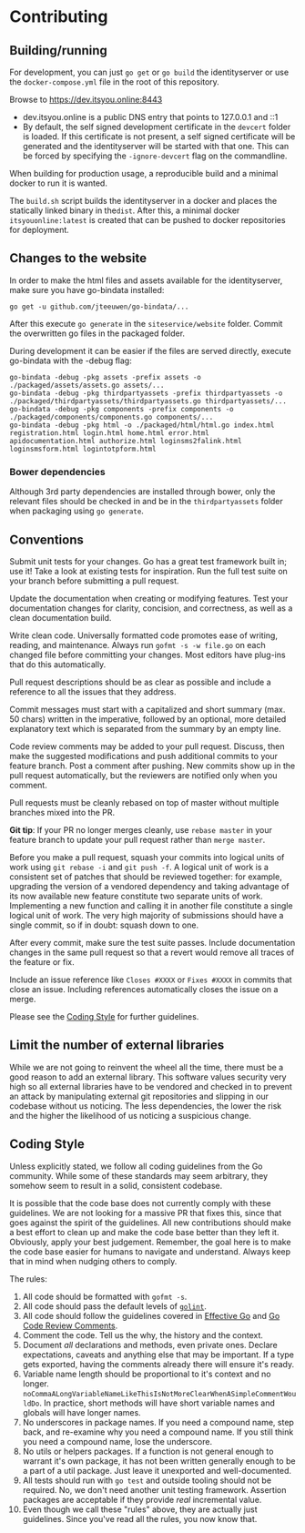 # Contributing

## Building/running

For development, you can just `go get` or `go build` the identityserver or use the `docker-compose.yml` file in the root of this repository.

Browse to https://dev.itsyou.online:8443

* dev.itsyou.online is a public DNS entry that points to 127.0.0.1 and ::1
* By default, the self signed development certificate in the `devcert` folder is loaded. If this certificate is not present, a self signed certificate will be generated and the identityserver will be started with that one. This can be forced by specifying the `-ignore-devcert` flag on the commandline.

When building for production usage, a reproducible build and a minimal docker to run it is wanted.

The `build.sh` script builds the identityserver in a docker and places the statically linked binary in the`dist`.
After this, a minimal docker `itsyouonline:latest` is created that can be pushed to docker repositories for deployment.

## Changes to the website

In order to make the html files and assets available for the identityserver, make sure you have go-bindata installed:
```
go get -u github.com/jteeuwen/go-bindata/...
```

After this execute `go generate` in the `siteservice/website` folder. Commit the overwritten go files in the packaged folder.

During development it can be easier if the files are served directly, execute go-bindata with the -debug flag:
```
go-bindata -debug -pkg assets -prefix assets -o ./packaged/assets/assets.go assets/...
go-bindata -debug -pkg thirdpartyassets -prefix thirdpartyassets -o ./packaged/thirdpartyassets/thirdpartyassets.go thirdpartyassets/...
go-bindata -debug -pkg components -prefix components -o ./packaged/components/components.go components/...
go-bindata -debug -pkg html -o ./packaged/html/html.go index.html registration.html login.html home.html error.html apidocumentation.html authorize.html loginsms2falink.html loginsmsform.html logintotpform.html

```

### Bower dependencies

Although 3rd party dependencies are installed through bower,
only the relevant files should be checked in and be in the `thirdpartyassets` folder when packaging using `go generate`.

## Conventions

Submit unit tests for your changes. Go has a great test framework built in; use
it! Take a look at existing tests for inspiration. Run the full test
suite on your branch before
submitting a pull request.

Update the documentation when creating or modifying features. Test your
documentation changes for clarity, concision, and correctness, as well as a
clean documentation build.

Write clean code. Universally formatted code promotes ease of writing, reading,
and maintenance. Always run `gofmt -s -w file.go` on each changed file before
committing your changes. Most editors have plug-ins that do this automatically.

Pull request descriptions should be as clear as possible and include a reference
to all the issues that they address.

Commit messages must start with a capitalized and short summary (max. 50 chars)
written in the imperative, followed by an optional, more detailed explanatory
text which is separated from the summary by an empty line.

Code review comments may be added to your pull request. Discuss, then make the
suggested modifications and push additional commits to your feature branch. Post
a comment after pushing. New commits show up in the pull request automatically,
but the reviewers are notified only when you comment.

Pull requests must be cleanly rebased on top of master without multiple branches
mixed into the PR.

**Git tip**: If your PR no longer merges cleanly, use `rebase master` in your
feature branch to update your pull request rather than `merge master`.

Before you make a pull request, squash your commits into logical units of work
using `git rebase -i` and `git push -f`. A logical unit of work is a consistent
set of patches that should be reviewed together: for example, upgrading the
version of a vendored dependency and taking advantage of its now available new
feature constitute two separate units of work. Implementing a new function and
calling it in another file constitute a single logical unit of work. The very
high majority of submissions should have a single commit, so if in doubt: squash
down to one.

After every commit, make sure the test suite passes. Include documentation
changes in the same pull request so that a revert would remove all traces of
the feature or fix.

Include an issue reference like `Closes #XXXX` or `Fixes #XXXX` in commits that
close an issue. Including references automatically closes the issue on a merge.

Please see the [Coding Style](#coding-style) for further guidelines.


## Limit the number of external libraries

While we are not going to reinvent the wheel all the time, there must be a good reason to add an external library. This software values security very high so all external libraries have to be vendored and checked in to prevent an attack by manipulating external git repositories and slipping in our codebase without us noticing. The less dependencies, the lower the risk and the higher the likelihood of us noticing a suspicious change.


## Coding Style

Unless explicitly stated, we follow all coding guidelines from the Go
community. While some of these standards may seem arbitrary, they somehow seem
to result in a solid, consistent codebase.

It is possible that the code base does not currently comply with these
guidelines. We are not looking for a massive PR that fixes this, since that
goes against the spirit of the guidelines. All new contributions should make a
best effort to clean up and make the code base better than they left it.
Obviously, apply your best judgement. Remember, the goal here is to make the
code base easier for humans to navigate and understand. Always keep that in
mind when nudging others to comply.

The rules:

1. All code should be formatted with `gofmt -s`.
2. All code should pass the default levels of
   [`golint`](https://github.com/golang/lint).
3. All code should follow the guidelines covered in [Effective
   Go](http://golang.org/doc/effective_go.html) and [Go Code Review
   Comments](https://github.com/golang/go/wiki/CodeReviewComments).
4. Comment the code. Tell us the why, the history and the context.
5. Document _all_ declarations and methods, even private ones. Declare
   expectations, caveats and anything else that may be important. If a type
   gets exported, having the comments already there will ensure it's ready.
6. Variable name length should be proportional to it's context and no longer.
   `noCommaALongVariableNameLikeThisIsNotMoreClearWhenASimpleCommentWouldDo`.
   In practice, short methods will have short variable names and globals will
   have longer names.
7. No underscores in package names. If you need a compound name, step back,
   and re-examine why you need a compound name. If you still think you need a
   compound name, lose the underscore.
8. No utils or helpers packages. If a function is not general enough to
   warrant it's own package, it has not been written generally enough to be a
   part of a util package. Just leave it unexported and well-documented.
9. All tests should run with `go test` and outside tooling should not be
   required. No, we don't need another unit testing framework. Assertion
   packages are acceptable if they provide _real_ incremental value.
10. Even though we call these "rules" above, they are actually just
    guidelines. Since you've read all the rules, you now know that.
